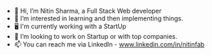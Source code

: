 - 👋 Hi, I’m Nitin Sharma, a Full Stack Web developer
- 👀 I’m interested in learning and then implementing things.
- 🖥️ I'm currently working with a StartUp
- 💞️ I’m looking to work on Startup or with top companies.
- 📫 You can reach me via LinkedIn - www.linkedin.com/in/nitinfab

<!---
nitinfab/nitinfab is a ✨ special ✨ repository because its `README.md` (this file) appears on your GitHub profile.
You can click the Preview link to take a look at your changes.
--->
